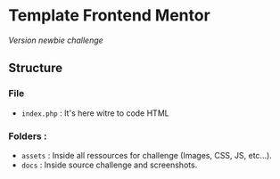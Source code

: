 # Template Frontend Mentor

*Version newbie challenge*

## Structure

### File
- `index.php` : It's here witre to code HTML

### Folders :
- `assets` : Inside all ressources for challenge (Images, CSS, JS, etc...).
- `docs` : Inside source challenge and screenshots.



